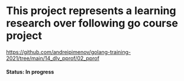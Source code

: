 # This project represents a learning research over following go course project
https://github.com/andreipimenov/golang-training-2021/tree/main/14_dlv_pprof/02_pprof

#### Status: In progress

